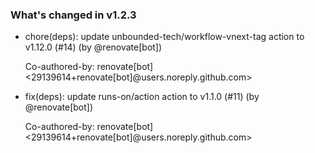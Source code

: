 ### What's changed in v1.2.3

* chore(deps): update unbounded-tech/workflow-vnext-tag action to v1.12.0 (#14) (by @renovate[bot])

  Co-authored-by: renovate[bot] <29139614+renovate[bot]@users.noreply.github.com>
* fix(deps): update runs-on/action action to v1.1.0 (#11) (by @renovate[bot])

  Co-authored-by: renovate[bot] <29139614+renovate[bot]@users.noreply.github.com>
